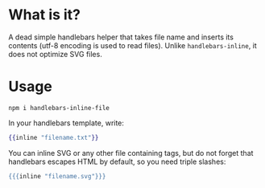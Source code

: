 # What is it?

A dead simple handlebars helper that takes file name and inserts its contents (utf-8 encoding is used to read files).
Unlike `handlebars-inline`, it does not optimize SVG files.

# Usage

```
npm i handlebars-inline-file
```

In your handlebars template, write:

```handlebars
{{inline "filename.txt"}}
```

You can inline SVG or any other file containing tags, but do not forget that handlebars escapes HTML by default, so you need triple slashes:

```handlebars
{{{inline "filename.svg"}}}
```
